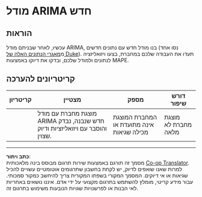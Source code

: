 <!--
CO_OP_TRANSLATOR_METADATA:
{
  "original_hash": "1c814013e10866dfd92cdb32caaae3ac",
  "translation_date": "2025-09-05T19:02:05+00:00",
  "source_file": "7-TimeSeries/2-ARIMA/assignment.md",
  "language_code": "he"
}
-->
# מודל ARIMA חדש

## הוראות

עכשיו, לאחר שבניתם מודל ARIMA, בנו מודל חדש עם נתונים חדשים (נסו אחד מ[מאגרי הנתונים האלה של Duke](http://www2.stat.duke.edu/~mw/ts_data_sets.html)). תעדו את העבודה שלכם במחברת, בצעו ויזואליזציה לנתונים ולמודל שלכם, ובדקו את דיוקו באמצעות MAPE.

## קריטריונים להערכה

| קריטריון | מצטיין                                                                                                              | מספק                                                   | דורש שיפור                        |
| -------- | ------------------------------------------------------------------------------------------------------------------- | ------------------------------------------------------ | ---------------------------------- |
|          | מוצגת מחברת עם מודל ARIMA חדש שנבנה, נבדק והוסבר עם ויזואליזציות ודיוק שצוין.                                       | המחברת המוצגת אינה מתועדת או מכילה שגיאות              | מוצגת מחברת לא מלאה               |

---

**כתב ויתור**:  
מסמך זה תורגם באמצעות שירות תרגום מבוסס בינה מלאכותית [Co-op Translator](https://github.com/Azure/co-op-translator). למרות שאנו שואפים לדיוק, יש לקחת בחשבון שתרגומים אוטומטיים עשויים להכיל שגיאות או אי דיוקים. המסמך המקורי בשפתו המקורית צריך להיחשב כמקור סמכותי. עבור מידע קריטי, מומלץ להשתמש בתרגום מקצועי על ידי אדם. איננו נושאים באחריות לאי הבנות או לפרשנויות שגויות הנובעות משימוש בתרגום זה.